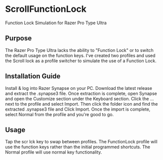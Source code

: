 # ScrollFunctionLock
Function Lock Simulation for Razer Pro Type Ultra

## Purpose
The Razer Pro Type Ultra lacks the ability to "Function Lock" or to switch the default usage on the function keys. I've created two profiles and used the Scroll lock as a profile switcher to simulate the use of a Function Lock.

## Installation Guide
Install & log into Razer Synapse on your PC. Download the latest release and extract the .synapse3 file. Once extraction is complete, open Synapse and open the Customize section under the Keyboard section. Click the ... next to the profile and select Import. Then click the folder icon and find the extracted .synapse3 file and Click Import. Once the import is complete, select Normal from the profile and you're good to go.

## Usage
Tap the scr lck key to swap between profiles. The FunctionLock profile will use the function keys rather than the initial programmed shortcuts. The Normal profile will use normal key functionality.
